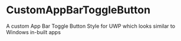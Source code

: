# CustomAppBarToggleButton
A custom App Bar Toggle Button Style for UWP which looks similar to Windows in-built apps
